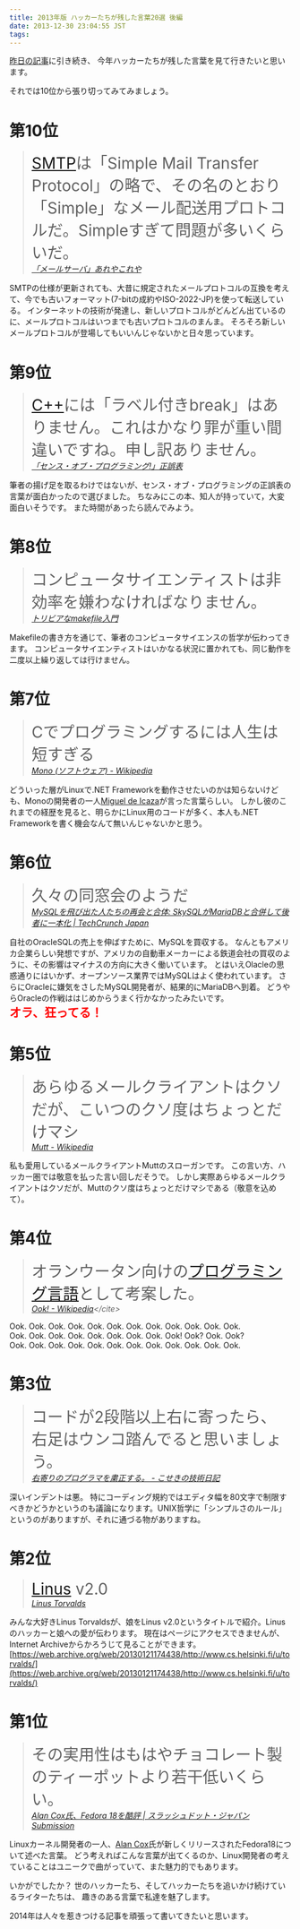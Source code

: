 ```yaml
---
title: 2013年版 ハッカーたちが残した言葉20選 後編
date: 2013-12-30 23:04:55 JST
tags: 
---
```


[昨日の記事](http://folioscope.hatenablog.jp/entry/2013/12/29/231355)に引き続き、
今年ハッカーたちが残した言葉を見て行きたいと思います。

それでは10位から張り切ってみてみましょう。

# 第10位

> <span style="font-size:200%"> <a class="keyword" href="http://d.hatena.ne.jp/keyword/SMTP">SMTP</a>は「Simple Mail Transfer Protocol」の略で、その名のとおり「Simple」なメール配送用プロトコルだ。Simpleすぎて問題が多いくらいだ。</span>  
> <cite>[「メールサーバ」あれやこれや](http://www.hyperdyne.co.jp/~oohashi/work/areya/mail.shtml)</cite>
> 

SMTPの仕様が更新されても、大昔に規定されたメールプロトコルの互換を考えて、今でも古いフォーマット(7-bitの成約やISO-2022-JP)を使って転送している。
インターネットの技術が発達し、新しいプロトコルがどんどん出ているのに、メールプロトコルはいつまでも古いプロトコルのまんま。
そろそろ新しいメールプロトコルが登場してもいいんじゃないかと日々思っています。

# 第9位

> <span style="font-size:200%"> <a class="keyword" href="http://d.hatena.ne.jp/keyword/C%2B%2B">C++</a>には「ラベル付きbreak」はありません。これはかなり罪が重い間違いですね。申し訳ありません。</span>  
> <cite>[「センス・オブ・プログラミング!」正誤表](http://kmaebashi.com/sense/seigo.html)</cite>
> 

筆者の揚げ足を取るわけではないが、センス・オブ・プログラミングの正誤表の言葉が面白かったので選びました。
ちなみにこの本、知人が持っていて，大変面白いそうです。
また時間があったら読んでみよう。

# 第8位

> <span style="font-size:200%"> コンピュータサイエンティストは非効率を嫌わなければなりません。</span>  
> <cite>[トリビアなmakefile入門](http://www.jsk.t.u-tokyo.ac.jp/~k-okada/makefile/)</cite>
> 

Makefileの書き方を通じて、筆者のコンピュータサイエンスの哲学が伝わってきます。
コンピュータサイエンティストはいかなる状況に置かれても、同じ動作を二度以上繰り返しては行けません。

# 第7位

> <span style="font-size:200%"> Cでプログラミングするには人生は短すぎる</span>  
> <cite>[Mono (ソフトウェア) - Wikipedia](http://ja.wikipedia.org/wiki/Mono_%28%E3%82%BD%E3%83%95%E3%83%88%E3%82%A6%E3%82%A7%E3%82%A2%29)</cite>
> 

どういった層がLinuxで.NET Frameworkを動作させたいのかは知らないけども、Monoの開発者の一人[Miguel de Icaza](http://ja.wikipedia.org/wiki/%E3%83%9F%E3%82%B2%E3%83%AB%E3%83%BB%E3%83%87%E3%83%BB%E3%82%A4%E3%82%AB%E3%82%B6)が言った言葉らしい。
しかし彼のこれまでの経歴を見ると、明らかにLinux用のコードが多く、本人も.NET Frameworkを書く機会なんて無いんじゃないかと思う。

# 第6位

> <span style="font-size:200%"> 久々の同窓会のようだ</span>  
> <cite>[MySQLを飛び出た人たちの再会と合体: SkySQLがMariaDBと合併して後者に一本化 | TechCrunch Japan](http://jp.techcrunch.com/2013/04/24/20130423skysql-merges-with-mariadb-to-solidify-its-open-source-database-position/)</cite>
> 

自社のOracleSQLの売上を伸ばすために、MySQLを買収する。
なんともアメリカ企業らしい発想ですが、アメリカの自動車メーカーによる鉄道会社の買収のように、その影響はマイナスの方向に大きく働いています。
とはいえOlacleの思惑通りにはいかず、オープンソース業界ではMySQLはよく使われています。
さらにOracleに嫌気をさしたMySQL開発者が、結果的にMariaDBへ到着。
どうやらOracleの作戦ははじめからうまく行かなかったみたいです。  
<span style="color:red;font-color:red;font-weight:bold;font-size:150%">オラ、狂ってる！</span>

# 第5位

> <span style="font-size:200%"> あらゆるメールクライアントはクソだが、こいつのクソ度はちょっとだけマシ</span>  
> <cite>[Mutt - Wikipedia](http://ja.wikipedia.org/wiki/Mutt)</cite>
> 

私も愛用しているメールクライアントMuttのスローガンです。
この言い方、ハッカー圏では敬意を払った言い回しだそうで。
しかし実際あらゆるメールクライアントはクソだが、Muttのクソ度はちょっとだけマシである（敬意を込めて）。

# 第4位

> <span style="font-size:200%"> オランウータン向けの<a class="keyword" href="http://d.hatena.ne.jp/keyword/%A5%D7%A5%ED%A5%B0%A5%E9%A5%DF%A5%F3%A5%B0%B8%C0%B8%EC">プログラミング言語</a>として考案した。</span>  
> <cite>[Ook! - Wikipedia](http://ja.wikipedia.org/wiki/Ook!)</cite>
> 

Ook. Ook. Ook. Ook. Ook. Ook. Ook. Ook. Ook. Ook. Ook. Ook.  
Ook. Ook. Ook. Ook. Ook. Ook. Ook. Ook. Ook! Ook? Ook. Ook?  
Ook. Ook. Ook. Ook. Ook. Ook. Ook. Ook. Ook. Ook. Ook. Ook.

# 第3位

> <span style="font-size:200%"> コードが2段階以上右に寄ったら、右足はウンコ踏んでると思いましょう。</span>  
> <cite>[右寄りのプログラマを粛正する。 - こせきの技術日記](http://d.hatena.ne.jp/koseki2/20111109/1320855502)</cite>
> 

深いインデントは悪。
特にコーディング規約ではエディタ幅を80文字で制限すべきかどうかというのも議論になります。UNIX哲学に「シンプルさのルール」というのがありますが、それに通づる物がありますね。

# 第2位

> <span style="font-size:200%"> <a class="keyword" href="http://d.hatena.ne.jp/keyword/Linus">Linus</a> v2.0</span>  
> <cite>[Linus Torvalds](http://www.cs.helsinki.fi/u/torvalds/)</cite>
> 

みんな大好きLinus Torvaldsが、娘をLinus v2.0というタイトルで紹介。Linusのハッカーと娘への愛が伝わります。
現在はページにアクセスできませんが、Internet Archiveからかろうじて見ることができます。[https://web.archive.org/web/20130121174438/http://www.cs.helsinki.fi/u/torvalds/](https://web.archive.org/web/20130121174438/http://www.cs.helsinki.fi/u/torvalds/)

# 第1位

> <span style="font-size:200%"> その実用性はもはやチョコレート製のティーポットより若干低いくらい。</span>  
> <cite>[Alan Cox氏、Fedora 18を酷評 | スラッシュドット・ジャパン Submission](http://slashdot.jp/submission/49776/Alan-Cox%E6%B0%8F%E3%80%81Fedora-18%E3%82%92%E9%85%B7%E8%A9%95)</cite>
> 

Linuxカーネル開発者の一人、[Alan Cox](https://plus.google.com/u/0/+AlanCoxLinux/posts/aCiB7kTLXTh)氏が新しくリリースされたFedora18について述べた言葉。
どう考えればこんな言葉が出てくるのか、Linux開発者の考えていることはユニークで曲がっていて、また魅力的でもあります。

  
  


いかがでしたか？
世のハッカーたち、そしてハッカーたちを追いかけ続けているライターたちは、
趣きのある言葉で私達を魅了します。

2014年は人々を惹きつける記事を頑張って書いてきたいと思います。

